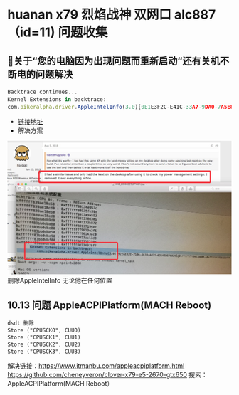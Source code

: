 # huanan x79 烈焰战神 双网口 alc887（id=11) 问题收集
## 关于“您的电脑因为出现问题而重新启动“还有关机不断电的问题解决

```javascript
Backtrace continues...
Kernel Extensions in backtrace:
com.pikeralpha.driver.AppleIntelInfo(3.0)[0E1E3F2C-E41C-33A7-9DA0-7A5E868B3B80]@0xffffff7f863ba000->0xffffff7f863d5fff
```
- [链接地址](https://www.tonymacx86.com/threads/solved-crash-report-how-to-fix-this.243207/)
 - 解决方案

![](images/81662B48-80EA-459B-8F8B-913623FE94A0.png)
删除AppleIntelInfo 无论他在任何位置

## 10.13 问题  AppleACPIPlatform(MACH Reboot)


```
dsdt 删除
Store ("CPUSCK0", CUU0)
Store ("CPUSCK1", CUU1)
Store ("CPUSCK2", CUU2)
Store ("CPUSCK3", CUU3)
```
解决链接：https://www.itmanbu.com/appleacpiplatform.html
https://github.com/cheneyveron/clover-x79-e5-2670-gtx650
搜索：AppleACPIPlatform(MACH Reboot）
